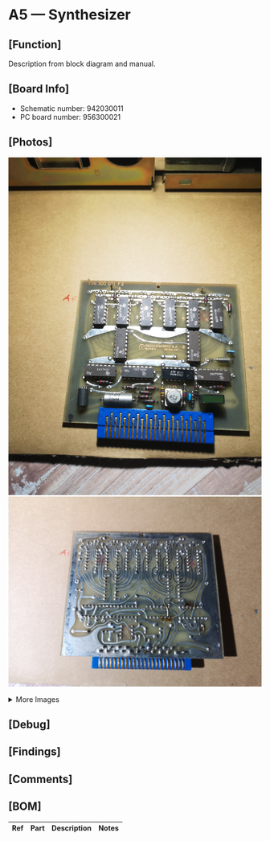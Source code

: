 # A5 — Synthesizer

## [Function]
Description from block diagram and manual.

## [Board Info]
- Schematic number: 942030011
- PC board number: 956300021

## [Photos]
![Front](A5_Front.jpg)
![Back](A5_Back.jpg)

<details><summary>More Images</summary>

![Extra](A5_Back_2.jpg)
![Extra](A5_Front_2.jpg)
</details>

## [Debug]

## [Findings]

## [Comments]

## [BOM]
| Ref | Part | Description | Notes |
|-----|------|-------------|-------|
